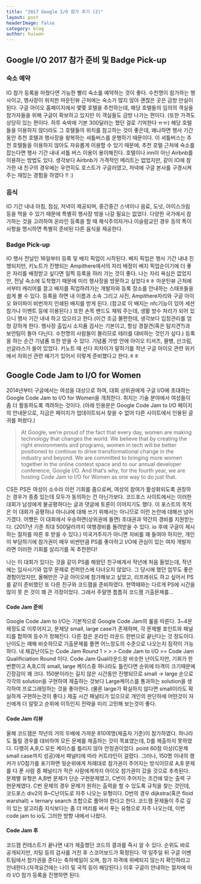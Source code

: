 ```yaml
---
title: "2017 Google I/O 참가 후기 (2)"
layout: post
headerImage: false
category: blog
author: huiwon
---
```


## Google I/O 2017 참가 준비 및 Badge Pick-up
### 숙소 예약
IO 참가 등록을 마쳤다면 가능한 빨리 숙소를 예약하는 것이 좋다. 수천명이 참가하는 행사이고, 행사장이 위치한 마운틴뷰 근처에는 숙소가 많지 않아 괜찮은 곳은 금방 만실이 된다. 구글 아이오 홈페이지에서 몇몇 호텔을 추천하는데, 해당 호텔들의 임의의 객실을 참가자들을 위해 구글이 확보하고 있지만 이 객실들도 금방 나가는 편이다. (또한 가격도 상당히 있는 편이다. 하루 숙박에 기본 300달러는 했던 걸로 기억한다 ㅠㅠ) 해당 호텔들을 이용하지 않더라도 그 호텔들의 위치를 참고하는 것이 좋은데, 왜냐하면 행사 기간동안 추천 호텔과 행사장을 왕복하는 셔틀버스를 운행하기 때문이다. 이 셔틀버스는 추천 호텔들을 이용하지 않아도 자유롭게 이용할 수 있기 때문에, 추천 호텔 근처에 숙소를 잡는다면 행사 기간 내내 셔틀 버스 이용이 용이해진다. 호텔이나 inn이 아닌 Airbnb를 이용하는 방법도 있다. 생각보다 Airbnb가 가격적인 메리트는 없었지만, 같이 IO에 참가한 내 친구의 경우에는 우연히도 호스트가 구글러였고, 저녁에 구글 본사를 구경시켜주는 재밌는 경험을 하였다 !! :)

### 음식
IO 기간 내내 아침, 점심, 저녁이 제공되며, 중간중간 스낵이나 음료, 도넛, 아이스크림 등을 먹을 수 있기 때문에 특별히 행사장 밖을 나갈 필요는 없었다. 다양한 국가에서 참가하는 것을 고려하여 온라인 등록을 할 때 채식주의자거나 이슬람교인 경우 등의 특이사항을 명시하면 특별히 준비된 다른 음식을 제공한다.

### Badge Pick-up
IO 행사 전날인 16일부터 등록 및 배지 픽업이 시작된다. 배지 픽업은 행사 기간 내내 진행되지만, 키노트가 진행되는 Ampithere에서의 자리 배정이 배지 픽업순이기에 더 좋은 자리를 배정받고 싶다면 일찍 등록을 하러 가는 것이 좋다. 나는 자리 욕심은 없었지만, 전날 숙소에 도착했기 때문에 미리 행사장을 방문하고 싶었다ㅎㅎ 마운틴뷰 근처에서부터 캐리어를 끌고 배지를 픽업하려가는 개발자와 등록 장소를 안내하는 스태프들을 쉽게 볼 수 있다. 등록을 하면 내 이름과 소속 그리고 사진, Ampithere자리와 구글 아이오 와이파이 비번까지 인쇄된 배지를 받게 된다. (참고로 이 배지는 nfc기능이 있어 세션 참가나 이벤트 등에 이용된다.) 또한 손목 밴드도 채워 주는데, 생활 방수 처리가 되어 있으니 행사 기간 내내 하고 있으라고 한다.(이건 조금 불편한데, 생각보다 입장관리를 엄청 강하게 한다. 행사장 출입시 소지품 검사는 기본이고, 항상 경찰견(혹은 탐지견?)과 보안팀이 돌아 다닌다. 수천명의 사람들이 몰리므로 테러를 대비하는 것인가 싶다.) 등록을 하는 순간 기념품 또한 받을 수 있다. 기념품 가방 안에 아이오 티셔츠, 물병, 선크림, 선글라스가 들어 있었다. 키노트 때 선다 피차이가 말하기를 작년 구글 아이오 관련 위키에서 자외선 관련 얘기가 있어서 이렇게 준비했다고 한다.ㅎㅎ


 

 

 
## Google Code Jam to I/O for Women

2014년부터 구글에서는 여성을 대상으로 하여, 대회 상위권에게 구글 I/O에 초대하는 Google Code Jam to I/O for Women을 개최한다. 취지는 기술 분야에서 여성들이 좀 더 활동하도록 격려하는 것이다. (아래 인용문은 Google Code Jam to I/O 페이지의 안내문으로, 지금은 페이지가 업데이트되서 찾을 수 없어 다른 사이트에서 인용된 글귀를 퍼왔다.)

>At Google, we’re proud of the fact that every day, women are making technology that changes the world. We believe that by creating the right environments and programs, women in tech will be better positioned to continue to drive transformational change in the industry and beyond. We are committed to bringing more women together in the online contest space and to our annual developer conference, Google I/O. And that’s why, for the fourth year, we are hosting Code Jam to I/O for Women as one way to do just that.

CS든 PS든 여성이 소수라 이런 기회를 줌으로써, 여성의 참여가 활성화되도록 권장하는 경우가 종종 있는데 모두가 동의하는 건 아닌가보다. 코드포스 사이트에서는 이러한 대회가 남성에게 불공평하다는 글과 댓글에 토론이 이어지기도 했다. 이 포스트의 목적은 이 대회가 공평하냐 아니냐에 대해 쓰기 위해서는 아니므로 이런 논란에 대해선 넘어가겠다. 어쨌든 이 대회에서 우승하면(상위권에 들면) 초대권과 약간의 경비를 지원받는다. (2017년 기준 최대 500달러까지 여행경비를 돌려받을 수 있다. io 후에 구글이 제시하는 절차를 따른 후 받을 수 있다.) 미국거주자가 아니면 자비를 꽤 들여야 하지만, 개인이 부담하기에 참가권이 매우 비싼만큼 PS를 좋아하고 I/O에 관심이 있는 여자 개발자라면 이러한 기회를 살리기를 꼭 추천한다!


나는 이 대회가 있다는 것을 같이 PS를 해왔던 친구에게서 작년에 처음 들었는데, 작년에는 입사시기와 업무 문제로 컨퍼런스에 다녀오지 않았다. 그 당시에 했던 업무도 좋은 경험이었지만, 올해만은 구글 아이오에 참가해보고 싶었고, 리프레쉬도 하고 싶어서 PS를 같이 준비했던 또 다른 친구와 코드잼을 준비하였다. 현역때와는 다르게 PS에 시간을 많이 못 쓴 것이 꽤 큰 걱정이었다. 그래서 주말엔 틈틈히 코드잼 기출문제를...

#### Code Jam 준비
Google Code Jam to I/O는 기본적으로 Google Code Jam의 룰을 따른다. 3~4문제정도로 이루어지고, 문제당 small, large case가 존재하며, 각 문제별 포인트와 패널티를 합하여 등수가 정해진다. 다른 점은 온라인 라운드 한번으로 끝난다는 것 정도이다.
난이도는 매해 비슷하므로 기출문제를 풀면 어느정도의 수준으로 나오는지 짐작이 가능하다. 내 체감난이도는 Code Jam Round 1 > > > Code Jam to I/O >= Code Jam Qualificiation Round 이다. Code Jam Qual라운드랑 비슷한 난이도지만, 기회가 한번뿐이고 A,B,C의 small, large 케이스중 하나라도 틀린다면 순위에 타격이 크기때문에 긴장감이 꽤 크다.
150분이라는 길지 않은 시간동안 진행되므로 small -> large 순으로 각각의 solution을 구현하여 제출하는 것보다 Large케이스를 통과하는 solution을 생각하여 프로그래밍하는 것을 좋아한다. (물론 large가 확실하지 않다면 small이라도 확실하게 구현하는것이 좋다.) 제출 시간 패널티가 있으므로 개인의 판단하에 어떤것이 자신에게 더 알맞고 순위에 이득인지 전략을 미리 고민해 보는것이 좋다.

#### Code Jam 리뷰
올해 코드잼은 작년의 거의 두배에 가까운 810여명(제출자 기준)이 참가하였다. 하나라도 틀릴 경우를 대비하여 모든 문제를 제출하는 것이 목표였는데, D를 제출하지 못하였다. 다행히 A,B,C 모든 케이스를 틀리지 않아 안정권이었다. point 60점 이상(C문제 small case까지 성공)에서 패널티에 따라 커트라인이 걸렸다. 그러나, 150명 이내의 랭커가 I/O참가를 포기하면 뒷순위에게 차례대로 참가권이 주어지는 방식이므로 A,B 문제를 다 푼 사람 중 패널티가 적은 사람에게까지 아이오 참가권이 갔을 것으로 추측된다.
문제별 유형은 A,B번 문제가 단순 구현문제였고, C번이 주어지는 조건에 맞는 출력 구현문제였다. C번 문제의 경우 문제가 원하는 출력을 할 수 있도록 규칙을 찾는 것인데, 코드포스 div2의 B~C난이도로 자주 나오는 유형이다. D번의 경우 dijkstra(혹은 floid warshall) + ternary search 조합으로 풀어야 한다고 한다.
코드잼 문제들이 주로 깊이 있는 알고리즘 지식보다는 좀 더 머리를 써서 푸는 유형으로 자주 나오는데, 이번 code jam to io도 그러한 방향 내에서 나왔다.

#### Code Jam 후
코드잼 컨테스트가 끝나면 내가 제출했던 코드의 결과를 즉시 알 수 있다. 순위도 바로 공개되지만, 치팅 등의 검사를 거친 후 스코어보드가 확정된다.
약 일주일 뒤 구글 이벤트팀에서 참가권을 준다는 축하메일이 오며, 참가 자격에 위배되지 않는지 확인하라고 안내한다.(자격요건에는 나이 및 국적 등이 해당된다.) 이후 구글이 안내하는 절차에 따라 I/O 참가 등록을 진행하면 된다.
